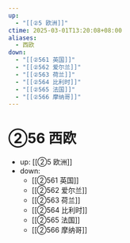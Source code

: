 ```yaml
---
up:
  - "[[②5 欧洲]]"
ctime: 2025-03-01T13:20:08+08:00
aliases:
  - 西欧
down:
  - "[[②561 英国]]"
  - "[[②562 爱尔兰]]"
  - "[[②563 荷兰]]"
  - "[[②564 比利时]]"
  - "[[②565 法国]]"
  - "[[②566 摩纳哥]]"
---
```


# ②56 西欧

- up: [[②5 欧洲]]
- down:	
	- [[②561 英国]]
	- [[②562 爱尔兰]]
	- [[②563 荷兰]]
	- [[②564 比利时]]
	- [[②565 法国]]
	- [[②566 摩纳哥]]
	
